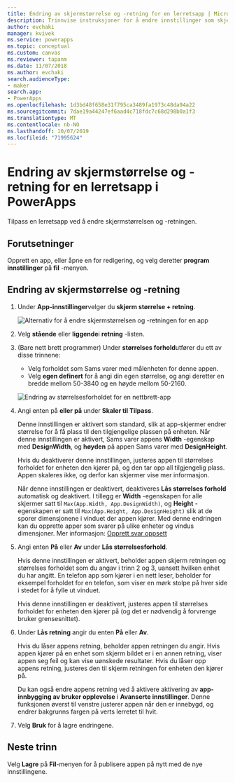 ```yaml
---
title: Endring av skjermstørrelse og -retning for en lerretsapp | Microsoft Docs
description: Trinnvise instruksjoner for å endre innstillinger som skjermstørrelsen og -retningen for en lerretsapp i PowerApps
author: evchaki
manager: kvivek
ms.service: powerapps
ms.topic: conceptual
ms.custom: canvas
ms.reviewer: tapanm
ms.date: 11/07/2018
ms.author: evchaki
search.audienceType:
- maker
search.app:
- PowerApps
ms.openlocfilehash: 1d3bd48f658e31f795ca3489fa1973c48da94a22
ms.sourcegitcommit: 7dae19a44247ef6aad4c718fdc7c68d298b0a1f3
ms.translationtype: MT
ms.contentlocale: nb-NO
ms.lasthandoff: 10/07/2019
ms.locfileid: "71995624"
---
```

# <a name="change-screen-size-and-orientation-of-a-canvas-app-in-powerapps"></a>Endring av skjermstørrelse og -retning for en lerretsapp i PowerApps
Tilpass en lerretsapp ved å endre skjermstørrelsen og -retningen.

## <a name="prerequisites"></a>Forutsetninger

Opprett en app, eller åpne en for redigering, og velg deretter **program innstillinger** på **fil** -menyen.

## <a name="change-screen-size-and-orientation"></a>Endring av skjermstørrelse og -retning
1. Under **App-innstillinger**velger du **skjerm størrelse + retning**.

    ![Alternativ for å endre skjermstørrelsen og -retningen for en app](./media/set-aspect-ratio-portrait-landscape/size-orientation.png)

1. Velg **stående** eller **liggende**i **retning** -listen.

1. (Bare nett brett programmer) Under **størrelses forhold**utfører du ett av disse trinnene:

    - Velg forholdet som Sams varer med målenheten for denne appen.
    - Velg **egen definert** for å angi din egen størrelse, og angi deretter en bredde mellom 50-3840 og en høyde mellom 50-2160.

    ![Endring av størrelsesforholdet for en nettbrett-app](./media/set-aspect-ratio-portrait-landscape/aspect-tablet.png)
    
1. Angi enten på **eller** **på** under **Skaler til Tilpass**.

    Denne innstillingen er aktivert som standard, slik at app-skjermer endrer størrelse for å få plass til den tilgjengelige plassen på enheten. Når denne innstillingen er aktivert, Sams varer appens **Width** -egenskap med **DesignWidth**, og **høyden** på appen Sams varer med **DesignHeight**.

    Hvis du deaktiverer denne innstillingen, justeres appen til størrelses forholdet for enheten den kjører på, og den tar opp all tilgjengelig plass. Appen skaleres ikke, og derfor kan skjermer vise mer informasjon.

    Når denne innstillingen er deaktivert, deaktiveres **Lås størrelses forhold** automatisk og deaktivert. I tillegg er **Width** -egenskapen for alle skjermer satt til `Max(App.Width, App.DesignWidth)`, og **Height** -egenskapen er satt til `Max(App.Height, App.DesignHeight)` slik at de sporer dimensjonene i vinduet der appen kjører. Med denne endringen kan du opprette apper som svarer på ulike enheter og vindus dimensjoner. Mer informasjon: [Opprett svar oppsett](create-responsive-layout.md)

1. Angi enten **På** eller **Av** under **Lås størrelsesforhold**.

    Hvis denne innstillingen er aktivert, beholder appen skjerm retningen og størrelses forholdet som du angav i trinn 2 og 3, uansett hvilken enhet du har angitt. En telefon app som kjører i en nett leser, beholder for eksempel forholdet for en telefon, som viser en mørk stolpe på hver side i stedet for å fylle ut vinduet.

    Hvis denne innstillingen er deaktivert, justeres appen til størrelses forholdet for enheten den kjører på (og det er nødvendig å forvrenge bruker grensesnittet).

1. Under **Lås retning** angir du enten **På** eller **Av**.

    Hvis du låser appens retning, beholder appen retningen du angir. Hvis appen kjører på en enhet som skjerm bildet er i en annen retning, viser appen seg feil og kan vise uønskede resultater. Hvis du låser opp appens retning, justeres den til skjerm retningen for enheten den kjører på.

    Du kan også endre appens retning ved å aktivere aktivering av **app-innbygging av bruker opplevelse** i **Avanserte innstillinger**. Denne funksjonen øverst til venstre justerer appen når den er innebygd, og endrer bakgrunns fargen på verts lerretet til hvit.

1. Velg **Bruk** for å lagre endringene.

## <a name="next-step"></a>Neste trinn
Velg **Lagre** på **Fil**-menyen for å publisere appen på nytt med de nye innstillingene.